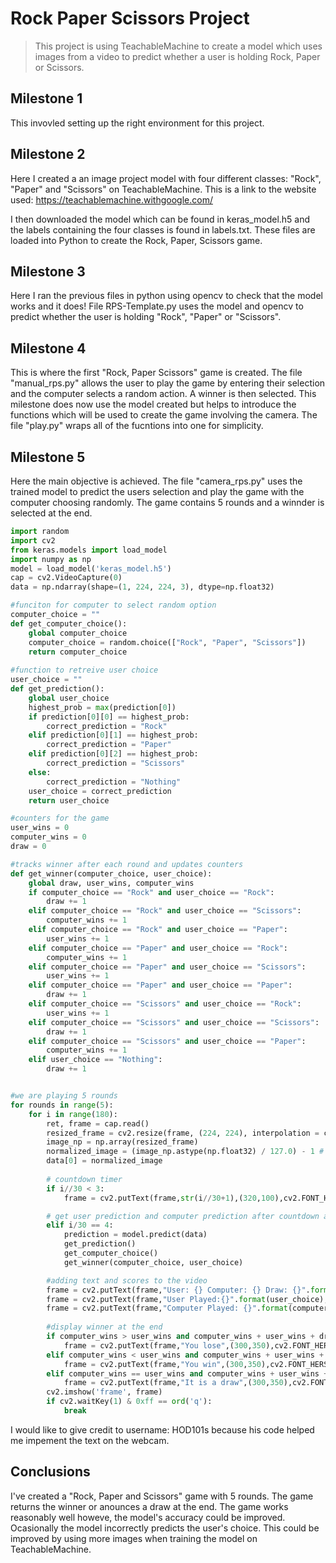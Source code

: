 # Rock Paper Scissors Project 

> This project is using TeachableMachine to create a model which uses images from a video to predict whether a user is holding Rock, Paper or Scissors. 

## Milestone 1

This invovled setting up the right environment for this project. 
 

## Milestone 2

Here I created a an image project model with four different classes: "Rock", "Paper" and "Scissors" on TeachableMachine. 
This is a link to the website used: https://teachablemachine.withgoogle.com/

I then downloaded the model which can be found in keras_model.h5 and the labels containing the four classes is found in labels.txt. These files are loaded into Python to create the Rock, Paper, Scissors game. 


## Milestone 3

Here I ran the previous files in python using opencv to check that the model works and it does! File RPS-Template.py uses the model and opencv to predict whether the user is holding "Rock", "Paper" or "Scissors". 


## Milestone 4

This is where the first "Rock, Paper Scissors" game is created. The file "manual_rps.py" allows the user to play the game by entering their selection and the computer selects a random action. A winner is then selected. This milestone does now use the model created but helps to introduce the functions which will be used to create the game involving the camera. The file "play.py" wraps all of the fucntions into one for simplicity. 


## Milestone 5

Here the main objective is achieved. The file "camera_rps.py" uses the trained model to predict the users selection and play the game with the computer choosing randomly. The game contains 5 rounds and a winnder is selected at the end. 

```python
import random
import cv2
from keras.models import load_model
import numpy as np
model = load_model('keras_model.h5')
cap = cv2.VideoCapture(0)
data = np.ndarray(shape=(1, 224, 224, 3), dtype=np.float32)

#funciton for computer to select random option
computer_choice = ""
def get_computer_choice(): 
    global computer_choice
    computer_choice = random.choice(["Rock", "Paper", "Scissors"])
    return computer_choice
   
#function to retreive user choice 
user_choice = "" 
def get_prediction():
    global user_choice
    highest_prob = max(prediction[0])
    if prediction[0][0] == highest_prob:
        correct_prediction = "Rock"
    elif prediction[0][1] == highest_prob:
        correct_prediction = "Paper"
    elif prediction[0][2] == highest_prob:
        correct_prediction = "Scissors"
    else: 
        correct_prediction = "Nothing"
    user_choice = correct_prediction 
    return user_choice 

#counters for the game 
user_wins = 0 
computer_wins = 0 
draw = 0 

#tracks winner after each round and updates counters
def get_winner(computer_choice, user_choice):
    global draw, user_wins, computer_wins
    if computer_choice == "Rock" and user_choice == "Rock":
        draw += 1 
    elif computer_choice == "Rock" and user_choice == "Scissors":
        computer_wins += 1
    elif computer_choice == "Rock" and user_choice == "Paper":
        user_wins += 1
    elif computer_choice == "Paper" and user_choice == "Rock":
        computer_wins += 1
    elif computer_choice == "Paper" and user_choice == "Scissors":
        user_wins += 1
    elif computer_choice == "Paper" and user_choice == "Paper":
        draw += 1
    elif computer_choice == "Scissors" and user_choice == "Rock":
        user_wins += 1
    elif computer_choice == "Scissors" and user_choice == "Scissors":
        draw += 1
    elif computer_choice == "Scissors" and user_choice == "Paper":
        computer_wins += 1
    elif user_choice == "Nothing": 
        draw += 1 


#we are playing 5 rounds 
for rounds in range(5):
    for i in range(180):
        ret, frame = cap.read()
        resized_frame = cv2.resize(frame, (224, 224), interpolation = cv2.INTER_AREA)
        image_np = np.array(resized_frame)
        normalized_image = (image_np.astype(np.float32) / 127.0) - 1 # Normalize the image
        data[0] = normalized_image
    
        # countdown timer   
        if i//30 < 3:
            frame = cv2.putText(frame,str(i//30+1),(320,100),cv2.FONT_HERSHEY_SIMPLEX,2,(0,250,0),2,cv2.LINE_4)

        # get user prediction and computer prediction after countdown and then update score trackers
        elif i/30 == 4:
            prediction = model.predict(data)
            get_prediction()
            get_computer_choice() 
            get_winner(computer_choice, user_choice)

        #adding text and scores to the video
        frame = cv2.putText(frame,"User: {} Computer: {} Draw: {}".format(user_wins,computer_wins,draw),(120,400),cv2.FONT_HERSHEY_SIMPLEX,0.7,(0,250,0),2,cv2.LINE_4)
        frame = cv2.putText(frame,"User Played:{}".format(user_choice),(10,140),cv2.FONT_HERSHEY_SIMPLEX,0.7,(0,250,0),2,cv2.LINE_4)
        frame = cv2.putText(frame,"Computer Played: {}".format(computer_choice),(270,140),cv2.FONT_HERSHEY_SIMPLEX,0.7,(0,250,0),2,cv2.LINE_4)
        
        #display winner at the end
        if computer_wins > user_wins and computer_wins + user_wins + draw == 5: 
            frame = cv2.putText(frame,"You lose",(300,350),cv2.FONT_HERSHEY_SIMPLEX,0.7,(0,250,0),2,cv2.LINE_4)
        elif computer_wins < user_wins and computer_wins + user_wins + draw == 5: 
            frame = cv2.putText(frame,"You win",(300,350),cv2.FONT_HERSHEY_SIMPLEX,0.7,(0,250,0),2,cv2.LINE_4) 
        elif computer_wins == user_wins and computer_wins + user_wins + draw == 5: 
            frame = cv2.putText(frame,"It is a draw",(300,350),cv2.FONT_HERSHEY_SIMPLEX,0.7,(0,250,0),2,cv2.LINE_4)     
        cv2.imshow('frame', frame)
        if cv2.waitKey(1) & 0xff == ord('q'):
            break
```
I would like to give credit to username: HOD101s because his code helped me impement the text on the webcam. 


## Conclusions

I've created a "Rock, Paper and Scissors" game with 5 rounds. The game returns the winner or anounces a draw at the end. The game works reasonably well howeve, the model's accuracy could be improved. Ocasionally the model incorrectly predicts the user's choice. This could be improved by using more images when training the model on TeachableMachine. 
